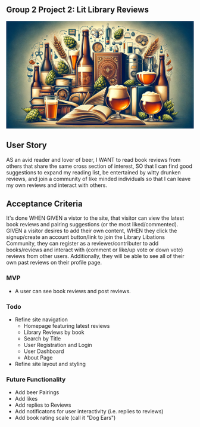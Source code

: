## Group 2 Project 2: Lit Library Reviews
[
](https://team2-hj5q.onrender.com/)

![Alt text](/public/images/headerimg.png)

## User Story 
AS an avid reader and lover of beer, I WANT to read book reviews from others that share the same cross section of interest, SO that I can find good suggestions to expand my reading list, be entertained by witty drunken reviews, and join a community of like minded individuals so that I can leave my own reviews and interact with others. 


## Acceptance Criteria

It's done WHEN GIVEN a vistor to the site, that visitor can view the latest book reviews and pairing suggestions (or the most liked/commented). GIVEN a visitor desires to add their own content, WHEN they click the signup/create an account button/link to join the Library Libations Community, they can register as a reviewer/contributer to add books/reviews and interact with (comment or like/up vote or down vote) reviews from other users. Additionally, they will be able to see all of their own past reviews on their profile page.

### MVP

- A user can see book reviews and post reviews. 

### Todo

- Refine site navigation
    - Homepage featuring latest reviews
    - Library Reviews by book
    - Search by Title
    - User Registration and Login
    - User Dashboard
    - About Page
- Refine site layout and styling 

### Future Functionality

- Add beer Pairings
- Add likes
- Add replies to Reviews
- Add notificatons for user interactivity (i.e. replies to reviews)
- Add book rating scale (call it "Dog Ears")
